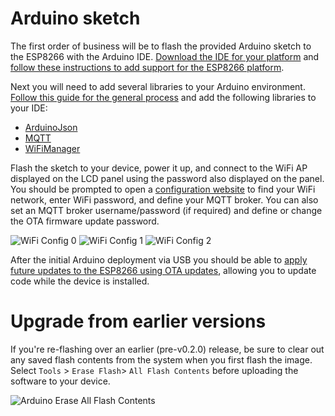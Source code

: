 # Arduino sketch

The first order of business will be to flash the provided Arduino sketch to the ESP8266 with the Arduino IDE.  [Download the IDE for your platform](https://www.arduino.cc/en/Main/Software) and [follow these instructions to add support for the ESP8266 platform](https://github.com/esp8266/Arduino#installing-with-boards-manager).

Next you will need to add several libraries to your Arduino environment.  [Follow this guide for the general process](https://www.arduino.cc/en/Guide/Libraries) and add the following libraries to your IDE:

* [ArduinoJson](https://arduinojson.org/?utm_source=meta&utm_medium=library.properties)
* [MQTT](https://github.com/256dpi/arduino-mqtt)
* [WiFiManager](https://github.com/tzapu/WiFiManager)

Flash the sketch to your device, power it up, and connect to the WiFi AP displayed on the LCD panel using the password also displayed on the panel.  You should be prompted to open a [configuration website](http://192.168.4.1) to find your WiFi network, enter WiFi password, and define your MQTT broker.  You can also set an MQTT broker username/password (if required) and define or change the OTA firmware update password.

![WiFi Config 0](https://github.com/aderusha/HASwitchPlate/blob/master/Documentation/Images/WiFi_Config_0.png?raw=true) ![WiFi Config 1](https://github.com/aderusha/HASwitchPlate/blob/master/Documentation/Images/WiFi_Config_1.png?raw=true) ![WiFi Config 2](https://github.com/aderusha/HASwitchPlate/blob/master/Documentation/Images/WiFi_Config_2.png?raw=true)

After the initial Arduino deployment via USB you should be able to [apply future updates to the ESP8266 using OTA updates](https://randomnerdtutorials.com/esp8266-ota-updates-with-arduino-ide-over-the-air/), allowing you to update code while the device is installed.

# Upgrade from earlier versions

If you're re-flashing over an earlier (pre-v0.2.0) release, be sure to clear out any saved flash contents from the system when you first flash the image.  Select `Tools` > `Erase Flash`> `All Flash Contents` before uploading the software to your device.

![Arduino Erase All Flash Contents](https://github.com/aderusha/HASwitchPlate/blob/master/Documentation/Images/Arduino_Erase_All_Flash_Contents.png?raw=true)